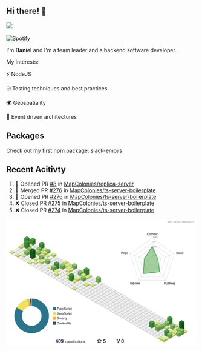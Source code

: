 ## Hi there! 👋

<p>
  <img src="https://github-readme-stats.vercel.app/api?username=syncush&theme=tokyonight">
</p>

[![Spotify](https://novatorem-rust.vercel.app/api/spotify)](https://open.spotify.com/user/syncush)

I'm **Daniel** and I'm a team leader and a backend software developer.

My interests:

⚡ NodeJS

☑️ Testing techniques and best practices

🌍 Geospatiality

🧠 Event driven architectures

## Packages
Check out my first npm package: [slack-emojis](https://www.npmjs.com/package/slack-emojis)

## Recent Acitivty
<!--START_SECTION:activity-->
1. 💪 Opened PR [#8](https://github.com/MapColonies/replica-server/pull/8) in [MapColonies/replica-server](https://github.com/MapColonies/replica-server)
2. 🎉 Merged PR [#276](https://github.com/MapColonies/ts-server-boilerplate/pull/276) in [MapColonies/ts-server-boilerplate](https://github.com/MapColonies/ts-server-boilerplate)
3. 💪 Opened PR [#276](https://github.com/MapColonies/ts-server-boilerplate/pull/276) in [MapColonies/ts-server-boilerplate](https://github.com/MapColonies/ts-server-boilerplate)
4. ❌ Closed PR [#275](https://github.com/MapColonies/ts-server-boilerplate/pull/275) in [MapColonies/ts-server-boilerplate](https://github.com/MapColonies/ts-server-boilerplate)
5. ❌ Closed PR [#274](https://github.com/MapColonies/ts-server-boilerplate/pull/274) in [MapColonies/ts-server-boilerplate](https://github.com/MapColonies/ts-server-boilerplate)
<!--END_SECTION:activity-->

![contrib](./profile-3d-contrib/profile-green-animate.svg)
